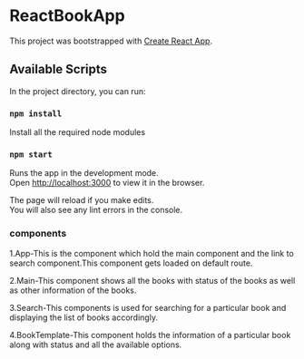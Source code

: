 # ReactBookApp
This project was bootstrapped with [Create React App](https://github.com/facebook/create-react-app).

## Available Scripts

In the project directory, you can run:

### `npm install`

Install all the required node modules

### `npm start`

Runs the app in the development mode.<br>
Open [http://localhost:3000](http://localhost:3000) to view it in the browser.

The page will reload if you make edits.<br>
You will also see any lint errors in the console.

### components
1.App-This is the component which hold the main component and the link to search component.This component gets loaded on default route.

2.Main-This component shows all the books with status of the books as well as other information of the books.

3.Search-This components is used for searching for a particular book and displaying the list of books accordingly.

4.BookTemplate-This component holds the information of a particular book along with status and all the available options.


